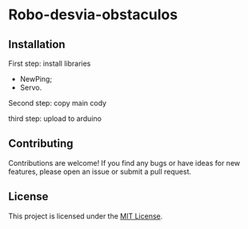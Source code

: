 # Robo-desvia-obstaculos

## Installation
First step: install libraries 
- NewPing;
- Servo.

Second step: copy main cody

third step: upload to arduino

## Contributing
Contributions are welcome! If you find any bugs or have ideas for new features, please open an issue or submit a pull request.

## License
This project is licensed under the [MIT License](LICENSE).
